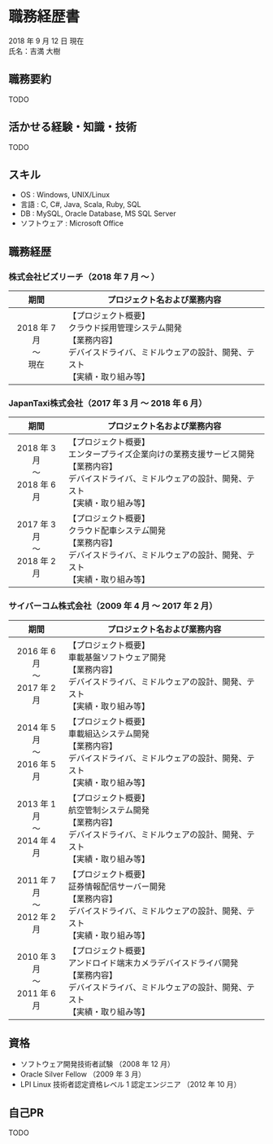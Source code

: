 # 職務経歴書

2018 年 9 月 12 日 現在  
氏名：吉満 大樹

## 職務要約

TODO

## 活かせる経験・知識・技術

TODO

## スキル

- OS : Windows, UNIX/Linux
- 言語 : C, C#, Java, Scala, Ruby, SQL
- DB : MySQL, Oracle Database, MS SQL Server
- ソフトウェア : Microsoft Office

## 職務経歴

### 株式会社ビズリーチ（2018 年 7 月 〜 ）

| 期間 | プロジェクト名および業務内容 |
|:---:|---|
| 2018 年 7 月 <br> 〜 <br> 現在 | 【プロジェクト概要】 <br> クラウド採用管理システム開発 <br> 【業務内容】 <br> デバイスドライバ、ミドルウェアの設計、開発、テスト<br>【実績・取り組み等】<br>  |

### JapanTaxi株式会社（2017 年 3 月 〜 2018 年 6 月）

| 期間 | プロジェクト名および業務内容 |
|:---:|---|
| 2018 年 3 月 <br> 〜 <br> 2018 年 6 月 | 【プロジェクト概要】 <br> エンタープライズ企業向けの業務支援サービス開発 <br> 【業務内容】 <br> デバイスドライバ、ミドルウェアの設計、開発、テスト<br>【実績・取り組み等】<br>  |
| 2017 年 3 月 <br> 〜 <br> 2018 年 2 月 | 【プロジェクト概要】 <br> クラウド配車システム゙開発 <br> 【業務内容】 <br> デバイスドライバ、ミドルウェアの設計、開発、テスト<br>【実績・取り組み等】<br>  |

### サイバーコム株式会社（2009 年 4 月 〜 2017 年 2 月）

| 期間 | プロジェクト名および業務内容 |
|:---:|---|
| 2016 年 6 月 <br> 〜 <br> 2017 年 2 月 | 【プロジェクト概要】 <br> 車載基盤ソフトウェア開発 <br> 【業務内容】 <br> デバイスドライバ、ミドルウェアの設計、開発、テスト<br>【実績・取り組み等】<br>  |
| 2014 年 5 月 <br> 〜 <br> 2016 年 5 月 | 【プロジェクト概要】 <br> 車載組込システム開発 <br> 【業務内容】 <br> デバイスドライバ、ミドルウェアの設計、開発、テスト<br>【実績・取り組み等】<br>  |
| 2013 年 1 月 <br> 〜 <br> 2014 年 4 月 | 【プロジェクト概要】 <br> 航空管制システム開発 <br> 【業務内容】 <br> デバイスドライバ、ミドルウェアの設計、開発、テスト<br>【実績・取り組み等】<br>  |
| 2011 年 7 月 <br> 〜 <br> 2012 年 2 月 | 【プロジェクト概要】 <br> 証券情報配信サーバー開発 <br> 【業務内容】 <br> デバイスドライバ、ミドルウェアの設計、開発、テスト<br>【実績・取り組み等】<br>  |
| 2010 年 3 月 <br> 〜 <br> 2011 年 6 月 | 【プロジェクト概要】 <br> アンドロイド端末カメラデバイスドライバ開発 <br> 【業務内容】 <br> デバイスドライバ、ミドルウェアの設計、開発、テスト<br>【実績・取り組み等】<br>  |

## 資格

- ソフトウェア開発技術者試験 （2008 年 12 月）
- Oracle Silver Fellow （2009 年 3 月）
- LPI Linux 技術者認定資格レベル 1 認定エンジニア （2012 年 10 月）

## 自己PR

TODO
